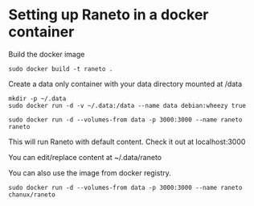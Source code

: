 Setting up Raneto in a docker container
===

Build the docker image

    sudo docker build -t raneto .

Create a data only container with your data directory mounted at /data

    mkdir -p ~/.data
    sudo docker run -d -v ~/.data:/data --name data debian:wheezy true

    sudo docker run -d --volumes-from data -p 3000:3000 --name raneto raneto

This will run Raneto with default content. Check it out at localhost:3000

You can edit/replace content at ~/.data/raneto

You can also use the image from docker registry.

    sudo docker run -d --volumes-from data -p 3000:3000 --name raneto chanux/raneto
